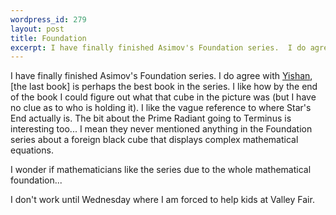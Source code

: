 ```yaml
--- 
wordpress_id: 279
layout: post
title: Foundation
excerpt: I have finally finished Asimov's Foundation series.  I do agree with <a href="http://www.contrib.andrew.cmu.edu/~ywong/">Yishan</a>, this is perhaps the best book in the series.  I like how by the end of the book I could figure out what that cube in the picture was (but I have no clue as to who is holding it).  I like the vague reference to where Star's End actually is.  The bit about the Prime Radiant going to Terminus is interesting too... I mean they never mentioned anything in the Foundation series about a foreign black cube that displays complex mathematical equations.<p>I wonder if mathematicians like the series due to the whole mathematical foundation...<p>I don't work until Wednesday where I am forced to help kids at Valley Fair.
---
```

I have finally finished Asimov's Foundation series.  I do agree with <a href="http://www.contrib.andrew.cmu.edu/~ywong/">Yishan</a>, [the last book] is perhaps the best book in the series.  I like how by the end of the book I could figure out what that cube in the picture was (but I have no clue as to who is holding it).  I like the vague reference to where Star's End actually is.  The bit about the Prime Radiant going to Terminus is interesting too... I mean they never mentioned anything in the Foundation series about a foreign black cube that displays complex mathematical equations.<p>I wonder if mathematicians like the series due to the whole mathematical foundation...<p>I don't work until Wednesday where I am forced to help kids at Valley Fair.
